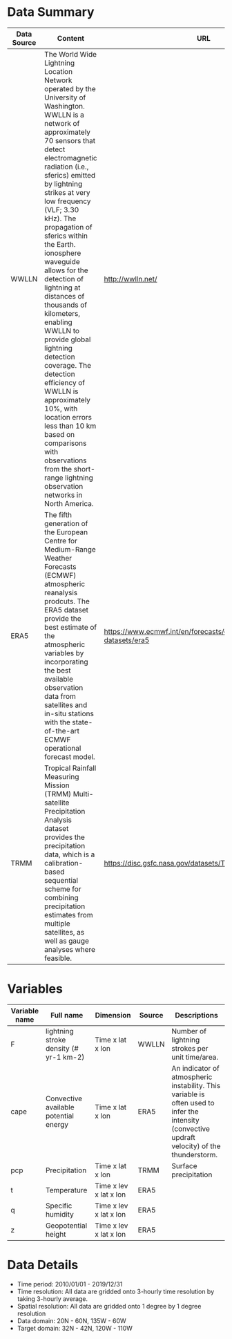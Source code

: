 # Data Summary


| Data Source | Content | URL |
| --- | --- | --- |
| WWLLN | The World Wide Lightning Location Network operated by the University of Washington. WWLLN is a network of approximately 70 sensors that detect electromagnetic radiation (i.e., sferics) emitted by lightning strikes at very low frequency (VLF; 3.30 kHz). The propagation of sferics within the Earth. ionosphere waveguide allows for the detection of lightning at distances of thousands of kilometers, enabling WWLLN to provide global lightning detection coverage. The detection efficiency of WWLLN is approximately 10\%, with location errors less than 10 km based on comparisons with observations from the short-range lightning observation networks in North America. | http://wwlln.net/ |
| ERA5 | The fifth generation of the European Centre for Medium-Range Weather Forecasts (ECMWF) atmospheric reanalysis prodcuts. The ERA5 dataset provide the best estimate of the atmospheric variables by incorporating the best available observation data from satellites and in-situ stations with the state-of-the-art ECMWF operational forecast model. | https://www.ecmwf.int/en/forecasts/datasets/reanalysis-datasets/era5 |
| TRMM | Tropical Rainfall Measuring Mission (TRMM) Multi-satellite Precipitation Analysis dataset provides the precipitation data, which is a calibration-based sequential scheme for combining precipitation estimates from multiple satellites, as well as gauge analyses where feasible. | https://disc.gsfc.nasa.gov/datasets/TRMM_3B42_7/summary |


# Variables


| Variable name | Full name | Dimension | Source | Descriptions |
| --- | --- | --- | --- | --- |
| F | lightning stroke density (# yr-1 km-2) | Time x lat x lon | WWLLN | Number of lightning strokes per unit time/area. |
| cape | Convective available potential energy | Time x lat x lon | ERA5 | An indicator of atmospheric instability. This variable is often used to infer the intensity (convective updraft velocity) of the thunderstorm.|
| pcp | Precipitation | Time x lat x lon | TRMM | Surface precipitation |
| t | Temperature | Time x lev x lat x lon | ERA5 | |
| q | Specific humidity | Time x lev x lat x lon | ERA5 | |
| z | Geopotential height | Time x lev x lat x lon | ERA5 | |

# Data Details

- Time period: 2010/01/01 - 2019/12/31
- Time resolution: All data are gridded onto 3-hourly time resolution by taking 3-hourly average.
- Spatial resolution: All data are gridded onto 1 degree by 1 degree resolution
- Data domain: 20N - 60N, 135W - 60W
- Target domain: 32N - 42N, 120W - 110W

